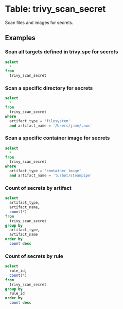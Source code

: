 # Table: trivy_scan_secret

Scan files and images for secrets.

## Examples

### Scan all targets defined in trivy.spc for secrets

```sql
select
  *
from
  trivy_scan_secret
```

### Scan a specific directory for secrets

```sql
select
  *
from
  trivy_scan_secret
where
  artifact_type = 'filesystem'
  and artifact_name = '/Users/jane/.aws'
```

### Scan a specific container image for secrets

```sql
select
  *
from
  trivy_scan_secret
where
  artifact_type = 'container_image'
  and artifact_name = 'turbot/steampipe'
```

### Count of secrets by artifact

```sql
select
  artifact_type,
  artifact_name,
  count(*)
from
  trivy_scan_secret
group by
  artifact_type,
  artifact_name
order by
  count desc
```

### Count of secrets by rule

```sql
select
  rule_id,
  count(*)
from
  trivy_scan_secret
group by
  rule_id
order by
  count desc
```
